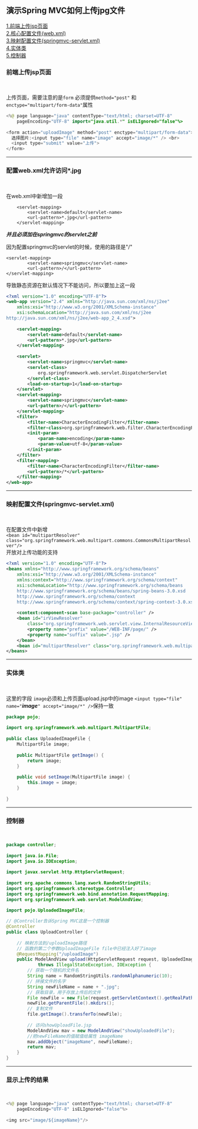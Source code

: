 演示Spring MVC如何上传jpg文件
---

[1.前端上传jsp页面](#1)<br>
[2.核心配置文件(web.xml)](#2)<br>
[3.映射配置文件(springmvc-servlet.xml)](#3)<br>
[4.实体类](#4)<br>
[5.控制器](#5)<br>

<h3 id="1">前端上传jsp页面</h3><br>

上传页面，需要注意的是`form` 必须提供`method="post"` 和 `enctype="multipart/form-data"`属性

```java
<%@ page language="java" contentType="text/html; charset=UTF-8"
    pageEncoding="UTF-8" import="java.util.*" isELIgnored="false"%>
  
<form action="uploadImage" method="post" enctype="multipart/form-data">
  选择图片:<input type="file" name="image" accept="image/*" /> <br>
  <input type="submit" value="上传">
</form>
```

---
<h3 id="2">配置web.xml允许访问*.jpg</h3><br>

在web.xml中新增加一段
```
	<servlet-mapping>
	    <servlet-name>default</servlet-name>
	    <url-pattern>*.jpg</url-pattern>
	</servlet-mapping>
```
___并且必须加在springmvc的servlet之前___

因为配置springmvc的servlet的时候，使用的路径是"/"  

```
<servlet-mapping>
        <servlet-name>springmvc</servlet-name>
        <url-pattern>/</url-pattern>
</servlet-mapping>
```
导致静态资源在默认情况下不能访问，所以要加上这一段

```xml
<?xml version="1.0" encoding="UTF-8"?>
<web-app version="2.4" xmlns="http://java.sun.com/xml/ns/j2ee"
    xmlns:xsi="http://www.w3.org/2001/XMLSchema-instance"
    xsi:schemaLocation="http://java.sun.com/xml/ns/j2ee
http://java.sun.com/xml/ns/j2ee/web-app_2_4.xsd">
 
    <servlet-mapping>
        <servlet-name>default</servlet-name>
        <url-pattern>*.jpg</url-pattern>
    </servlet-mapping>
     
    <servlet>
        <servlet-name>springmvc</servlet-name>
        <servlet-class>
            org.springframework.web.servlet.DispatcherServlet
        </servlet-class>
        <load-on-startup>1</load-on-startup>
    </servlet>
    <servlet-mapping>
        <servlet-name>springmvc</servlet-name>
        <url-pattern>/</url-pattern>
    </servlet-mapping>
    <filter> 
        <filter-name>CharacterEncodingFilter</filter-name> 
        <filter-class>org.springframework.web.filter.CharacterEncodingFilter</filter-class> 
        <init-param> 
            <param-name>encoding</param-name> 
            <param-value>utf-8</param-value> 
        </init-param> 
    </filter> 
    <filter-mapping> 
        <filter-name>CharacterEncodingFilter</filter-name> 
        <url-pattern>/*</url-pattern> 
    </filter-mapping>    
</web-app>
```

---
<h3 id="3">映射配置文件(springmvc-servlet.xml)</h3><br>

在配置文件中新增<br>
`<bean id="multipartResolver" class="org.springframework.web.multipart.commons.CommonsMultipartResolver"/>`<br>
开放对上传功能的支持<br>

```xml
<?xml version="1.0" encoding="UTF-8"?>
<beans xmlns="http://www.springframework.org/schema/beans"
    xmlns:xsi="http://www.w3.org/2001/XMLSchema-instance"
    xmlns:context="http://www.springframework.org/schema/context"
    xsi:schemaLocation="http://www.springframework.org/schema/beans
    http://www.springframework.org/schema/beans/spring-beans-3.0.xsd
    http://www.springframework.org/schema/context        
    http://www.springframework.org/schema/context/spring-context-3.0.xsd">
     
    <context:component-scan base-package="controller" />
    <bean id="irViewResolver"
        class="org.springframework.web.servlet.view.InternalResourceViewResolver">
        <property name="prefix" value="/WEB-INF/page/" />
        <property name="suffix" value=".jsp" />
    </bean>
    <bean id="multipartResolver" class="org.springframework.web.multipart.commons.CommonsMultipartResolver"/>
</beans>
```

---

<h3 id="4">实体类</h3><br>

这里的字段 `image`必须和上传页面upload.jsp中的image
`<input type="file" name="`___image___`" accept="image/*" />`保持一致

```java
package pojo;
 
import org.springframework.web.multipart.MultipartFile;
 
public class UploadedImageFile {
    MultipartFile image;
 
    public MultipartFile getImage() {
        return image;
    }
 
    public void setImage(MultipartFile image) {
        this.image = image;
    }
 
}
```

---

<h3 id="5">控制器</h3><br>

```java
package controller;
 
import java.io.File;
import java.io.IOException;
 
import javax.servlet.http.HttpServletRequest;
 
import org.apache.commons.lang.xwork.RandomStringUtils;
import org.springframework.stereotype.Controller;
import org.springframework.web.bind.annotation.RequestMapping;
import org.springframework.web.servlet.ModelAndView;
 
import pojo.UploadedImageFile;

// @Controller告诉Spring MVC这是一个控制器
@Controller
public class UploadController {
 	
	// 映射方法到/uploadImage路径
	// 函数的第二个参数UploadImageFile file中已经注入好了image
    @RequestMapping("/uploadImage")
    public ModelAndView upload(HttpServletRequest request, UploadedImageFile file)
            throws IllegalStateException, IOException {
        // 获取一个随机的文件名
        String name = RandomStringUtils.randomAlphanumeric(10);
        // 拼接文件的名字
        String newFileName = name + ".jpg";
        // 获取目录，用于存放上传后的文件
        File newFile = new File(request.getServletContext().getRealPath("/image"), newFileName);
        newFile.getParentFile().mkdirs();
        // 复制文件
        file.getImage().transferTo(newFile);
 		
 		// 访问showUploadFile.jsp
        ModelAndView mav = new ModelAndView("showUploadedFile");
        //把newFileName的值赋值给属性 imageName
        mav.addObject("imageName", newFileName);
        return mav;
    }
}
```

---
<h3 id="6">显示上传的结果</h3><br>

```java
<%@ page language="java" contentType="text/html; charset=UTF-8"
    pageEncoding="UTF-8" isELIgnored="false"%>
 
<img src="image/${imageName}"/>
```